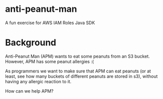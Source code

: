 # anti-peanut-man
A fun exercise for AWS IAM Roles Java SDK

# Background
Anti-Peanut Man (APM) wants to eat some peanuts from an S3 bucket. However, APM has some peanut allergies :( 

As programmers we want to make sure that APM can eat peanuts (or  at least, see how many buckets of different peanuts are stored in s3), without having any allergic reaction to it. 

How can we help APM?
